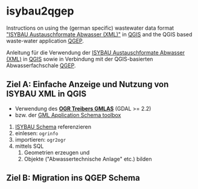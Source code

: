 # isybau2qgep

Instructions on using the (german specific) wastewater data format ["ISYBAU Austauschformate Abwasser (XML)"](http://www.arbeitshilfen-abwasser.de/html/A7ISYBAU_ATF_XML.html) in [QGIS](https://qgis.org) and the QGIS based waste-water application [QGEP](https://github.com/QGEP/QGEP).

Anleitung für die Verwendung der [ISYBAU Austauschformate Abwasser (XML)](http://www.arbeitshilfen-abwasser.de/html/A7ISYBAU_ATF_XML.html) in [QGIS](https://qgis.org) sowie in Verbindung mit der QGIS-basierten Abwasserfachschale [QGEP](https://github.com/QGEP/QGEP).

## Ziel A: Einfache Anzeige und Nutzung von ISYBAU XML in QGIS
* Verwendung des **[OGR Treibers GMLAS](http://www.gdal.org/drv_gmlas.html)** (GDAL >= 2.2) 
* bzw. der [GML Application Schema toolbox](http://planet.qgis.org/plugins/gml_application_schema_toolbox/)
1. [ISYBAU Schema](/isybau_schema.md) referenzieren
2. einlesen: `ogrinfo`
3. importieren: `ogr2ogr`
4. mittels SQL
   1. Geometrien erzeugen und 
   2. Objekte ("Abwassertechnische Anlage" etc.) bilden

## Ziel B: Migration ins QGEP Schema
